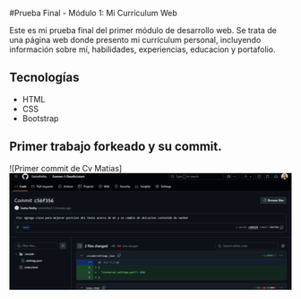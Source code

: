#Prueba Final - Módulo 1: Mi Currículum Web

Este es mi prueba final del primer módulo de desarrollo web. Se trata de una página web donde presento mi currículum personal, incluyendo información sobre mí, habilidades, experiencias, educacion y portafolio.

## Tecnologías
- HTML
- CSS
- Bootstrap

## Primer trabajo forkeado y su commit.

![Primer commit de Cv Matias]
<img src="./assets/imgs/commit-1.png">
